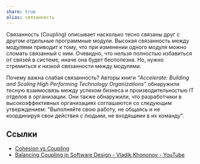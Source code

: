 ```yaml
---
share: true
alias: связанность
---
```



Связанность (Coupling) описывает насколько тесно связаны друг с другом отдельные программные модули.
Высокая связанность между модулями приводит к тому, что при изменении одного модуля можно сломать связанный с ним.
Очевидно, что нельзя полностью избавиться от связей в системе, иначе она будет бесполезна. Но, нужно стремиться к низкой связанности между модулями.

Почему важна слабая связанность? Авторы книги *"Accelerate: Building and Scaling High Performing Technology Organizations"* обнаружили тесную взаимосвязь между успехом бизнеса и производительностью IT отделов в организации. Они также обнаружили, что разработчики в высокоэффективных организациях соглашаются со следующим утверждением:
"Выполняйте свою работу, не общаясь и не координируя свои действия с людьми, не входящими в их команду".

## Ссылки
- [Cohesion vs Coupling](https://devopedia.org/cohesion-vs-coupling)
- [Balancing Coupling in Software Design - Vladik Khononov - YouTube](https://www.youtube.com/watch?v=z15erm3pBmk)
